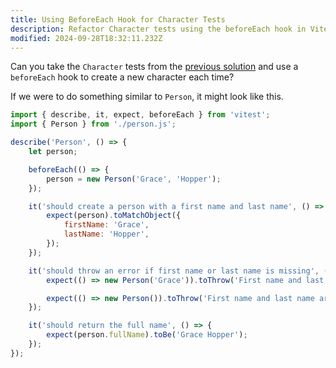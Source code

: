 ```yaml
---
title: Using BeforeEach Hook for Character Tests
description: Refactor Character tests using the beforeEach hook in Vitest.
modified: 2024-09-28T18:32:11.232Z
---
```


Can you take the `Character` tests from the [previous solution](asymmetric-matchers-solution.md) and use a `beforeEach` hook to create a new character each time?

If we were to do something similar to `Person`, it might look like this.

```javascript
import { describe, it, expect, beforeEach } from 'vitest';
import { Person } from './person.js';

describe('Person', () => {
	let person;

	beforeEach(() => {
		person = new Person('Grace', 'Hopper');
	});

	it('should create a person with a first name and last name', () => {
		expect(person).toMatchObject({
			firstName: 'Grace',
			lastName: 'Hopper',
		});
	});

	it('should throw an error if first name or last name is missing', () => {
		expect(() => new Person('Grace')).toThrow('First name and last name are required');

		expect(() => new Person()).toThrow('First name and last name are required');
	});

	it('should return the full name', () => {
		expect(person.fullName).toBe('Grace Hopper');
	});
});
```
